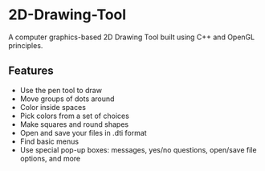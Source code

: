 # 2D-Drawing-Tool
A computer graphics-based 2D Drawing Tool built using C++ and OpenGL principles.

## Features
* Use the pen tool to draw
* Move groups of dots around
* Color inside spaces
* Pick colors from a set of choices
* Make squares and round shapes
* Open and save your files in .dti format
* Find basic menus
* Use special pop-up boxes: messages, yes/no questions, open/save file options, and more
